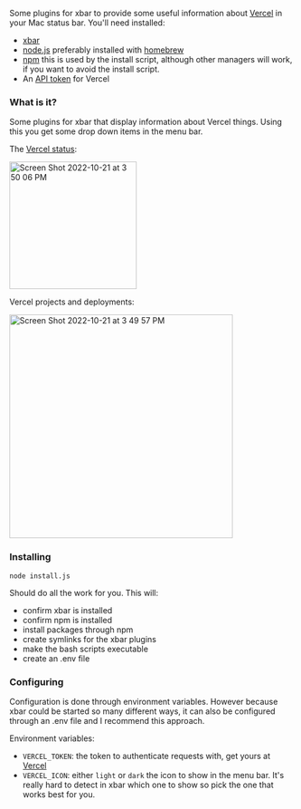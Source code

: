 Some plugins for xbar to provide some useful information about [Vercel](https://vercel.com/) in your Mac status bar. You'll need installed:
* [xbar](https://github.com/matryer/xbar)
* [node.js](https://nodejs.org/en/) preferably installed with [homebrew](https://brew.sh/)
* [npm](https://npmjs.com) this is used by the install script, although other managers will work, if you want to avoid the install script.
* An [API token](https://vercel.com/account/tokens) for Vercel

### What is it?

Some plugins for xbar that display information about Vercel things. Using this you get some drop down items in the menu bar.

The [Vercel status](https://www.vercel-status.com):

<img width="225" alt="Screen Shot 2022-10-21 at 3 50 06 PM" src="https://user-images.githubusercontent.com/74699/197300588-8e61114f-d903-4e55-ac62-af53392fa61e.png">

Vercel projects and deployments:

<img width="395" alt="Screen Shot 2022-10-21 at 3 49 57 PM" src="https://user-images.githubusercontent.com/74699/197300599-a06bc310-0cd8-4179-aca6-7cc9e4cdbf1a.png">


### Installing

`node install.js`

Should do all the work for you. This will:
* confirm xbar is installed
* confirm npm is installed
* install packages through npm
* create symlinks for the xbar plugins
* make the bash scripts executable
* create an .env file

### Configuring

Configuration is done through environment variables. However because xbar could be started so many different ways, it can also be configured through an .env file and I recommend this approach.

Environment variables:
* `VERCEL_TOKEN`: the token to authenticate requests with, get yours at [Vercel](https://vercel.com)
* `VERCEL_ICON`: either `light` or `dark` the icon to show in the menu bar. It's really hard to detect in xbar which one to show so pick the one that works best for you.